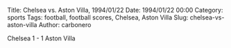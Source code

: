 Title: Chelsea vs. Aston Villa, 1994/01/22
Date: 1994/01/22 00:00
Category: sports
Tags: football, football scores, Chelsea, Aston Villa
Slug: chelsea-vs-aston-villa
Author: carbonero


Chelsea 1 - 1 Aston Villa
